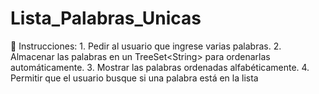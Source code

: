 # Lista_Palabras_Unicas
📌 Instrucciones: 1. Pedir al usuario que ingrese varias palabras. 2. Almacenar las palabras en un TreeSet&lt;String> para ordenarlas automáticamente. 3. Mostrar las palabras ordenadas alfabéticamente. 4. Permitir que el usuario busque si una palabra está en la lista

